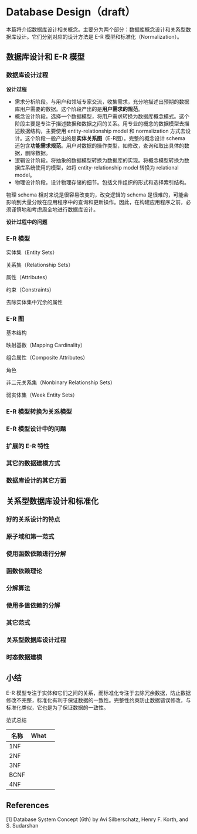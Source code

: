 # Database Design（draft）

本篇将介绍数据库设计相关概念。主要分为两个部分：数据库概念设计和关系型数据库设计。它们分别对应的设计方法是 E-R 模型和标准化（Normalization）。



## 数据库设计和 E-R 模型

### 数据库设计过程

**设计过程**

- 需求分析阶段。与用户和领域专家交流，收集需求，充分地描述出预期的数据库用户需要的数据。这个阶段产出的是**用户需求的规范**。
- 概念设计阶段。选择一个数据模型，将用户需求转换为数据库概念模式。这个阶段主要是专注于描述数据和数据之间的关系。用专业的概念的数据模型去描述数据结构，主要使用 entity-relationship model 和 normalization 方式去设计。这个阶段一般产出的是**实体关系图**（E-R图）。完整的概念设计 schema 还包含**功能需求规范**。用户对数据的操作类型，如修改，查询和取出具体的数据，删除数据。
- 逻辑设计阶段。将抽象的数据模型转换为数据库的实现。将概念模型转换为数据库系统使用的模型，如将 entity-relationship model 转换为 relational model。
- 物理设计阶段。设计物理存储的细节。包括文件组织的形式和选择索引结构。

物理 schema 相对来说是很容易改变的，改变逻辑的 schema 是很难的，可能会影响到大量分散在应用程序中的查询和更新操作。因此，在构建应用程序之前，必须谨慎地和考虑周全地进行数据库设计。

**设计过程中的问题**



### E-R 模型

实体集（Entity Sets）

关系集（Relationship Sets）

属性（Attributes）

约束（Constraints）

去除实体集中冗余的属性

### E-R 图

基本结构

映射基数（Mapping Cardinality）

组合属性（Composite Attributes）

角色

非二元关系集（Nonbinary Relationship Sets）

弱实体集（Week Entity Sets）

### E-R 模型转换为关系模型

### E-R 模型设计中的问题

### 扩展的 E-R 特性

### 其它的数据建模方式

### 数据库设计的其它方面



## 关系型数据库设计和标准化

### 好的关系设计的特点

### 原子域和第一范式

### 使用函数依赖进行分解

### 函数依赖理论

### 分解算法

### 使用多值依赖的分解

### 其它范式

### 关系型数据库设计过程

### 时态数据建模



## 小结

E-R 模型专注于实体和它们之间的关系，而标准化专注于去除冗余数据，防止数据修改不完整，标准化有利于保证数据的一致性。完整性约束防止数据错误修改，与标准化类似，它也是为了保证数据的一致性。



范式总结

| 名称 | What |      |
| ---- | ---- | ---- |
| 1NF  |      |      |
| 2NF  |      |      |
| 3NF  |      |      |
| BCNF |      |      |
| 4NF  |      |      |



## References

[1] Database System Concept (6th) by Avi Silberschatz, Henry F. Korth, and S. Sudarshan
